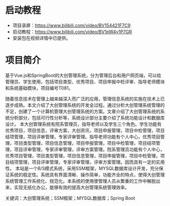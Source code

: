 # 启动教程

- 项目录屏：https://www.bilibili.com/video/BV154421F7C9
- 启动教程：https://www.bilibili.com/video/BV1pW4y1P7GR
- 安装包在视频详情中已提供。


# 项目简介
基于Vue.js和SpringBoot的大创管理系统，分为管理后台和用户网页端，可以给管理员、学生使用，包括项目类型、优秀项目、项目申报中检评审、指导老师模块和系统基础模块，项目编号T081。

随着信息技术在管理上越来越深入而广泛的应用，管理信息系统的实施在技术上已逐步成熟。本文介绍了大创管理系统的开发全过程。通过分析大创管理系统管理的不足，创建了一个计算机管理大创管理系统的方案。文章介绍了大创管理系统的系统分析部分，包括可行性分析等，系统设计部分主要介绍了系统功能设计和数据库设计。
本大创管理系统有院系管理员，指导老师以及学生三个角色。学生功能有优秀项目，项目信息，评审方案，大创资讯，项目申报管理，项目中检管理，项目结项管理，项目评审管理，专家评审管理。指导老师功能有个人中心，优秀项目管理，项目类型管理，项目信息管理，项目申报管理，项目中检管理，项目结项管理，项目评审管理，专家评审管理，评审方案管理。院系管理员功能有个人中心，优秀项目管理，项目类型管理，项目信息管理，项目申报管理，项目中检管理，项目结项管理，项目评审管理，专家评审管理，评审方案管理。因而具有一定的实用性。
本站是一个B/S模式系统，采用SSM框架，MYSQL数据库设计开发，充分保证系统的稳定性。系统具有界面清晰、操作简单，功能齐全的特点，使得大创管理系统管理工作系统化、规范化。本系统的使用使管理人员从繁重的工作中解脱出来，实现无纸化办公，能够有效的提高大创管理系统管理效率。

关键词：大创管理系统；SSM框架；MYSQL数据库；Spring Boot

